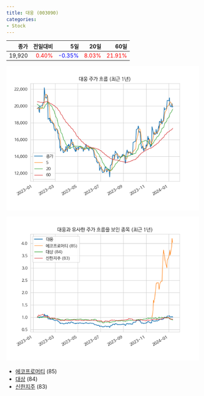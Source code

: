 ```yaml
---
title: 대웅 (003090)
categories:
- Stock
---
```


|종가|전일대비|5일|20일|60일|
|---:|-------:|--:|---:|---:|
|19,920|<span style="color: red">0.40%</span>|<span style="color: blue">-0.35%</span>|<span style="color: red">8.03%</span>|<span style="color: red">21.91%</span>|


<!-- more -->

![003090](/assets/images/stock/003090.png)

![003090](/assets/images/stock/003090_sim.png)

- [에코프로머티](/stock/450080/) (85)
- [대상](/stock/001680/) (84)
- [신한지주](/stock/055550/) (83)
